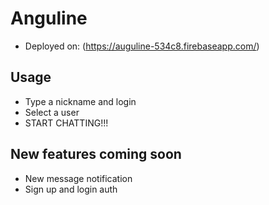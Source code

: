 # Anguline

* Deployed on: (https://auguline-534c8.firebaseapp.com/)

## Usage

* Type a nickname and login
* Select a user
* START CHATTING!!!


## New features coming soon

* New message notification
* Sign up and login auth
